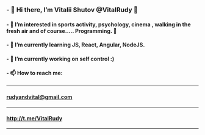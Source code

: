 ### - 👋 Hi there, I’m Vitalii Shutov @VitalRudy 👋
#### - 👀 I’m interested in sports activity, psychology, cinema , walking in the fresh air and of course..... Programming. :thought_balloon:
#### - 🌱 I’m currently learning JS, React, Angular, NodeJS.
#### - 💞️ I’m currently working on self control :)
#### - 📫 How to reach me:
----------------------
#### rudyandvital@gmail.com
----------------------
#### http://t.me/VitalRudy
----------------------

